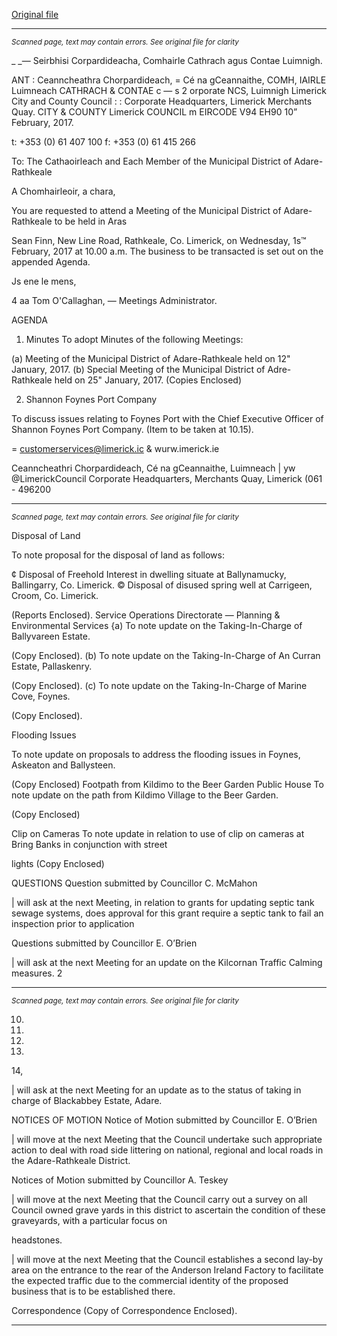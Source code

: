 [Original file](https://beta.limerick.ie/sites/default/files/media/documents/2017-04/00_agenda_15th_february2c_2016.pdf)

---
*<small>Scanned page, text may contain errors. See original file for clarity</small>*  

_ _— Seirbhisi Corpardideacha,
Comhairle Cathrach agus Contae Luimnigh.

ANT : Ceanncheathra Chorpardideach,
= Cé na gCeannaithe,
COMH, IAIRLE Luimneach
CATHRACH & CONTAE c —
s 2 orporate NCS,
Luimnigh Limerick City and County Council
: : Corporate Headquarters,
Limerick Merchants Quay.
CITY & COUNTY Limerick
COUNCIL
m EIRCODE V94 EH90
10” February, 2017.

t: +353 (0) 61 407 100
f: +353 (0) 61 415 266

To: The Cathaoirleach and Each Member of the Municipal District of Adare-Rathkeale

A Chomhairleoir, a chara,

You are requested to attend a Meeting of the Municipal District of Adare-Rathkeale to be held in Aras

Sean Finn, New Line Road, Rathkeale, Co. Limerick, on Wednesday, 1s™ February, 2017 at 10.00 a.m.
The business to be transacted is set out on the appended Agenda.

Js ene le mens,

4 aa
Tom O'Callaghan, —
Meetings Administrator.

AGENDA

1. Minutes
To adopt Minutes of the following Meetings:

(a) Meeting of the Municipal District of Adare-Rathkeale held on 12" January, 2017.
(b) Special Meeting of the Municipal District of Adre-Rathkeale held on 25" January, 2017.
(Copies Enclosed)

2. Shannon Foynes Port Company

To discuss issues relating to Foynes Port with the Chief Executive Officer of Shannon Foynes Port
Company. (Item to be taken at 10.15).

= customerservices@limerick.ic
& wurw.imerick.ie

Ceanncheathri Chorpardideach, Cé na gCeannaithe, Luimneach | yw @LimerickCouncil
Corporate Headquarters, Merchants Quay, Limerick (061 - 496200


---
*<small>Scanned page, text may contain errors. See original file for clarity</small>*  

Disposal of Land

To note proposal for the disposal of land as follows:

¢ Disposal of Freehold Interest in dwelling situate at Ballynamucky, Ballingarry, Co. Limerick.
© Disposal of disused spring well at Carrigeen, Croom, Co. Limerick.

(Reports Enclosed).
Service Operations Directorate — Planning & Environmental Services
{a) To note update on the Taking-In-Charge of Ballyvareen Estate.

(Copy Enclosed).
(b) To note update on the Taking-In-Charge of An Curran Estate, Pallaskenry.

(Copy Enclosed).
(c) To note update on the Taking-In-Charge of Marine Cove, Foynes.

(Copy Enclosed).

Flooding Issues

To note update on proposals to address the flooding issues in Foynes, Askeaton and Ballysteen.

(Copy Enclosed)
Footpath from Kildimo to the Beer Garden Public House
To note update on the path from Kildimo Village to the Beer Garden.

(Copy Enclosed)

Clip on Cameras
To note update in relation to use of clip on cameras at Bring Banks in conjunction with street

lights
(Copy Enclosed)

QUESTIONS
Question submitted by Councillor C. McMahon

| will ask at the next Meeting, in relation to grants for updating septic tank sewage systems, does
approval for this grant require a septic tank to fail an inspection prior to application

Questions submitted by Councillor E. O’Brien

| will ask at the next Meeting for an update on the Kilcornan Traffic Calming measures.
2


---
*<small>Scanned page, text may contain errors. See original file for clarity</small>*  

10.

11.

12.

13.

14,

| will ask at the next Meeting for an update as to the status of taking in charge of Blackabbey
Estate, Adare.

NOTICES OF MOTION
Notice of Motion submitted by Councillor E. O’Brien

| will move at the next Meeting that the Council undertake such appropriate action to deal with
road side littering on national, regional and local roads in the Adare-Rathkeale District.

Notices of Motion submitted by Councillor A. Teskey

| will move at the next Meeting that the Council carry out a survey on all Council owned grave
yards in this district to ascertain the condition of these graveyards, with a particular focus on

headstones.

| will move at the next Meeting that the Council establishes a second lay-by area on the entrance
to the rear of the Anderson Ireland Factory to facilitate the expected traffic due to the
commercial identity of the proposed business that is to be established there.

Correspondence
(Copy of Correspondence Enclosed).


---
